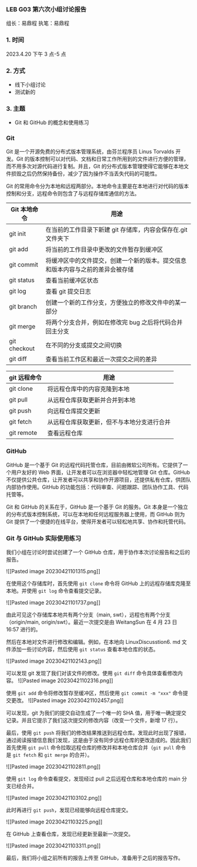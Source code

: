 ### LEB G03 第六次小组讨论报告

组长：易鼎程
执笔：易鼎程

### 1. 时间

2023.4.20 下午 3 点-5 点

### 2. 方式

- 线下小组讨论
- 测试新的

### 3. 主题

- Git 和 GitHub 的概念和使用练习

### Git

Git 是一个开源免费的分布式版本管理系统，由芬兰程序员 Linus Torvalds 开发。Git 的版本控制可以对代码、文档和日常工作所用到的文件进行方便的管理，而不用多次对源代码进行复制。并且，Git 的分布式版本管理使得它能够在本地文件损毁之后仍然保持备份，减少了因为操作不当丢失代码的可能性。

Git 的常用命令分为本地和远程两部分。本地命令主要是在本地进行对代码的版本控制和分支，远程命令则包含了与远程存储库通信的方法。

| Git 本地命令     | 用途                                                                           |
| ------------ | ------------------------------------------------------------------------------ |
| git init     | 在当前的工作目录下新建 git 存储库，内容会保存在.git 文件夹下                   |
| git add      | 将当前的工作目录中更改的文件暂存到缓冲区                                       |
| git commit   | 将缓冲区中的文件提交，创建一个新的版本。提交信息和版本内容与之前的差异会被存储 |
| git status   | 查看当前缓冲区状态                                                             |
| git log      | 查看 git 提交日志                                                              |
| git branch   | 创建一个新的工作分支，方便独立的修改文件中的某一部分                           |
| git merge    | 将两个分支合并，例如在修改完 bug 之后将代码合并回主分支                        |
| git checkout | 在不同的分支或提交之间切换                                                     |
| git diff     | 查看当前工作区和最近一次提交之间的差异                                                                               |

| git 远程命令 | 用途                                       |
| ------------ | ------------------------------------------ |
| git clone    | 将远程仓库中的内容克隆到本地               |
| git pull     | 从远程仓库获取更新并合并到本地             |
| git push     | 向远程仓库提交更新                         |
| git fetch    | 从远程仓库获取更新，但不与本地分支进行合并 |
| git remote   | 查看远程仓库                                           |


### GitHub

GitHub 是一个基于 Git 的远程代码托管仓库，目前由微软公司所有。它提供了一个用户友好的 Web 界面，让开发者可以在浏览器中轻松地管理 Git 仓库。GitHub 不仅提供公共仓库，让开发者可以共享和协作开源项目，还提供私有仓库，供团队内部协作使用。GitHub 的功能包括：代码审查、问题跟踪、团队协作工具、代码托管等。

Git 和 GitHub 的关系在于，GitHub 是一个基于 Git 的服务。Git 本身是一个独立的分布式版本控制系统，可以在本地和任何远程服务器上使用，而 GitHub 则为 Git 提供了一个便捷的在线平台，使得开发者可以轻松地共享、协作和托管代码。

### Git 与 GitHub 实际使用练习
我们小组在讨论时尝试创建了一个 GitHub 仓库，用于协作本次讨论报告和之后的报告。

![[Pasted image 20230421101315.png]]

在使用这个存储库时，首先使用 `git clone` 命令将 GitHub 上的远程存储库克隆至本地。并使用 `git log` 命令查看提交记录。

![[Pasted image 20230421101737.png]]

由此可见这个存储库本地共有两个分支（main, swt），远程也有两个分支（origin/main, origin/swt）。最近一次提交是由 WeitangSun 在 4 月 23 日 16:57 进行的。

然后在本地对文件进行修改和编辑。例如，在本地向 LinuxDiscusstion6. md 文件添加一些讨论内容，然后使用 `git status` 查看本地仓库的状态。

![[Pasted image 20230421102143.png]]

可以发现 git 发现了我们对该文件的修改。使用 `git diff` 命令具体查看修改内容。
![[Pasted image 20230421102316.png]]

使用 `git add` 命令将修改暂存至缓冲区，然后使用 `git commit -m "xxx"` 命令提交更改。
![[Pasted image 20230421102457.png]]

可以发现，git 为我们的提交自动生成了一个唯一的 SHA 值，用于唯一确定提交记录。并且它提示了我们这次提交的修改内容（改变一个文件，新增 17 行）。

最后，使用 `git push` 将我们的修改结果推送到远程仓库。发现此时出现了报错，通过阅读报错信息我们发现，这是由于没有同步远程仓库的更改造成的。因此我们首先使用 `git pull` 命令拉取远程仓库的修改并和本地仓库合并（`git pull` 命令是 `git fetch` 和 `git merge` 的合并）。

![[Pasted image 20230421102811.png]]

使用 `git log` 命令查看提交，发现经过 pull 之后远程仓库和本地仓库的 main 分支已经合并。

![[Pasted image 20230421103102.png]]

此时再进行 `git push`，发现已经能够向远程仓库提交。

![[Pasted image 20230421103225.png]]

在 GitHub 上查看仓库，发现已经更新至最新一次提交。

![[Pasted image 20230421103311.png]]

最后，我们将小组之前所有的报告上传至 GitHub，准备用于之后的报告写作。

